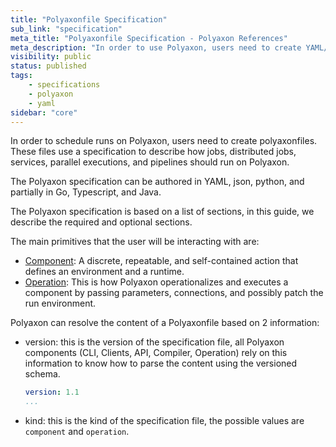 ```yaml
---
title: "Polyaxonfile Specification"
sub_link: "specification"
meta_title: "Polyaxonfile Specification - Polyaxon References"
meta_description: "In order to use Polyaxon, users need to create YAML/Json polyaxonfiles. These files use a specification to describe how experiments, experiment groups, jobs, plugins should run on Polyaxon."
visibility: public
status: published
tags:
    - specifications
    - polyaxon
    - yaml
sidebar: "core"
---
```


In order to schedule runs on Polyaxon, users need to create polyaxonfiles. 
These files use a specification to describe how jobs, distributed jobs, services, parallel executions, and pipelines should run on Polyaxon.

The Polyaxon specification can be authored in YAML, json, python, and partially in Go, Typescript, and Java.

The Polyaxon specification is based on a list of sections, in this guide, we describe the required and optional sections.

The main primitives that the user will be interacting with are: 

 * [Component](/docs/core/specification/component/): A discrete, repeatable, and self-contained action that defines an environment and a runtime.
 * [Operation](/docs/core/specification/operation/): This is how Polyaxon operationalizes and executes a component by passing parameters, connections, and possibly patch the run environment.

Polyaxon can resolve the content of a Polyaxonfile based on 2 information:

 * version: this is the version of the specification file, all Polyaxon components (CLI, Clients, API, Compiler, Operation) rely on this information to know how to parse the content using the versioned schema.
    ```yaml
    version: 1.1
    ...
    ```
 * kind: this is the kind of the specification file, the possible values are `component` and `operation`.  
